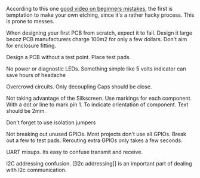 
According to this one [good video on beginners mistakes](https://m.youtube.com/watch?v=hkSad4n76Lc), the first is temptation to make your own etching,  since it's a rather hacky process.  This is prone to messes.

When designing your first PCB from scratch, expect it to fail.  Design it large becoz PCB manufacturers charge 100m2 for only a few dollars.  Don't aim for enclosure fitting. 

Design a PCB without a test point. Place test pads. 

No power or diagnostic LEDs. Something simple like 5 volts indicator can save hours of headache

Overcrowd circuits.  Only decoupling Caps should be close.

Not taking advantage of the Silkscreen. Use markings for each component.  With a dot or line to mark pin 1. To indicate orientation of component.  Text should be 2mm.

Don't forget to use isolation jumpers 

Not breaking out unused GPIOs. Most projects don't use all GPIOs. Break out a few to test pads. Rerouting extra GPIOs only takes a few seconds. 

UART mixups. Its easy to confuse transmit and receive.  

I2C addressing confusion. [[I2c addressing]] is an important part of dealing with I2c communication. 